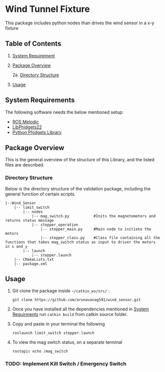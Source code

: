 # Wind Tunnel Fixture

This package includes python nodes than drives the wind sensor in a x-y fixture

## Table of Contents

1. [System Requirement](#system-requirements)
2. [Package Overview](#package-overview)
    
    2a. [Directory Structure](#directory-structure)

3. [Usage](#usage)



## System Requirements

The following software needs the below mentioned setup:
* <a href="http://wiki.ros.org/melodic/Installation/Ubuntu">ROS Melodic</a>
* <a href = "https://www.phidgets.com/docs/OS_-_Linux"> LibPhidgets22</a>
* <a href = "https://www.phidgets.com/docs/Language_-_Python#Install_Phidget_Python_Module_for_Linux"> Python Phidgets Library</a>


## Package Overview

This is the general overview of the structure of this Library, and the listed files are described.

### Directory Structure
Below is the directory structure of the validation package, including the general function of certain scripts.

    |--Wind_Sensor
        |-- limit_switch                     
            |-- nodes           
                |-- mag_switch.py           #Inits the magnetometers and returns status message       
                |-- stepper_operation                   
                    |-- stepper_main.py     #Main node to initiate the motors
                    |-- stepper_class.py    #Class file containing all the functions that takes mag_switch status as input to driver the motors in x and y    
            |-- launch
                |-- stepper.launch
        |-- CMakeLists.txt
        |-- package.xml
                
                
                

## Usage

1. Git clone the package inside  ` ~/catkin_ws/src/ ` :
    
    ``` 
    git clone https://github.com/arunavanag591/wind_sensor.git
    ```

2. Once you have installed all the dependencies mentioned in [System Requirments](#system-requirements) run `catkin build` from catkin source folder.
3. Copy and paste in your terminal the following

    ``` 
    roslaunch limit_switch stepper.launch 
    ```
4. To view the mag switch status, on a separate terminal

    ``` 
    rostopic echo /mag_switch 
    ```



### **TODO: Implement Kill Switch / Emergency Switch**
